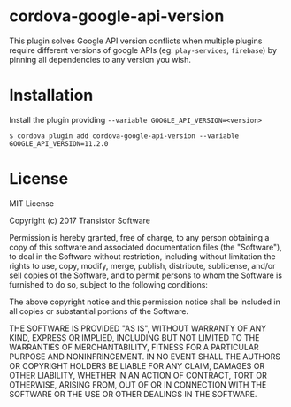 cordova-google-api-version
======================================

This plugin solves Google API version conflicts when multiple plugins require different versions of google APIs (eg: `play-services`, `firebase`) by pinning all dependencies to any version you wish.

# Installation

Install the plugin providing `--variable GOOGLE_API_VERSION=<version>`

    $ cordova plugin add cordova-google-api-version --variable GOOGLE_API_VERSION=11.2.0
    

License
================

MIT License

Copyright (c) 2017 Transistor Software

Permission is hereby granted, free of charge, to any person obtaining a copy
of this software and associated documentation files (the "Software"), to deal
in the Software without restriction, including without limitation the rights
to use, copy, modify, merge, publish, distribute, sublicense, and/or sell
copies of the Software, and to permit persons to whom the Software is
furnished to do so, subject to the following conditions:

The above copyright notice and this permission notice shall be included in all
copies or substantial portions of the Software.

THE SOFTWARE IS PROVIDED "AS IS", WITHOUT WARRANTY OF ANY KIND, EXPRESS OR
IMPLIED, INCLUDING BUT NOT LIMITED TO THE WARRANTIES OF MERCHANTABILITY,
FITNESS FOR A PARTICULAR PURPOSE AND NONINFRINGEMENT. IN NO EVENT SHALL THE
AUTHORS OR COPYRIGHT HOLDERS BE LIABLE FOR ANY CLAIM, DAMAGES OR OTHER
LIABILITY, WHETHER IN AN ACTION OF CONTRACT, TORT OR OTHERWISE, ARISING FROM,
OUT OF OR IN CONNECTION WITH THE SOFTWARE OR THE USE OR OTHER DEALINGS IN THE
SOFTWARE.
